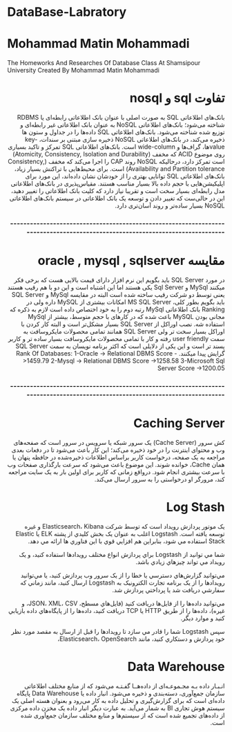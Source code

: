 # DataBase-Labratory
# Mohammad Matin Mohammadi
The Homeworks And Researches Of Database Class At Shamsipour University
Created By Mohammad Matin Mohammadi 

<div dir="rtl"> 
  <h1>تفاوت sql  و nosql</h1>
بانک‌های اطلاعاتی SQL به صورت اصلی با عنوان بانک اطلاعاتی رابطه‌ای یا RDBMS شناخته می‌شود؛ بانک‌های اطلاعاتی NoSQL به عنوان بانک اطلاعاتی غیر رابطه‌ای و توزیع شده شناخته می‌شود.
بانک‌های اطلاعاتی SQL داده‌ها را در جداول و ستون ها ذخیره می‌کند، در بانک‌های اطلاعاتی NoSQL ذخیره سازی مبتنی بر سندات، key-valueها، گراف‌ها و wide-column است.
بانک‌های اطلاعاتی SQL تمرکز و تاکید بسیاری روی موضوع ACID که مخفف (Atomicity, Consistency, Isolation and Durability) است تمرکز دارد، درحالیکه NoSQL روند CAP را اجرا می‌کند که مخفف (Consistency, Availability and Partition tolerance) است. 
برای محیط‌هایی با تراکنش بسیار زیاد، بانک‌های اطلاعاتی SQL توانایی بهتری را از خودشان نشان داده‌اند، این مورد برای اپلیکیشن‌هایی با حجم داده بالا بسیار مناسب هستند.
مقیاس‌پذیری در بانک‌های اطلاعاتی مدل رابطه‌ای بسیار سخت است و تقریبا نیاز دارد که کلیت بانک اطلاعاتی را تغییر دهید، این در حالی‌ست که تغییر دادن و توسعه یک بانک اطلاعاتی در سیستم بانک‌های اطلاعاتی NoSQL بسیار ساده‌تر و روند آسان‌تری دارد.
  <h3>-----------------------------------------------------------------------------------------------------------------------------</h3>
    <h1>مقایسه oracle , mysql , sqlserver</h1>
در مورد SQL Server باید بگویم این نرم افزار دارای قیمت بالایی هست که برخی فکر میکنند MySql و Sql Server یکی هستند اما این اشتباه است و این دو با هم رقیب هستند یعنی توسط دو شرکت رقیب ساخته شده است البته در مقایسه MySql و SQL Server باید بگویم بطور کلی، MS SQL Server امکانات بیشتری از MySQL داره ولی در Ranking بانک اطلاعاتی MySql رتبه دوم را به خود اختصاص داده است لازم به ذکره که مجانی بودن MySQL باعث شده که در کارهای با حجم متوسط، بیشتر از MySql استفاده شه.
نصب اوراكل از SQL Server بسيار مشكل‌تر است و البته كار كردن با اوراکل بسیار سخت تر ولی SQL Server همانند تمامی محصولات مایکروسافت به سمت user friendly رفته و کار با تمامی محصولات مایکروسافت بسیار ساده تر و کاربر پسند تر است و این یکی از دلایلی است که اکثر برنامه نویسان به سمت SQL Server گرایش پیدا میکنند.
Rank Of Databases:
1-Oracle -> Relational DBMS        Score ->1459.79
2-Mysql  -> Relational DBMS        Score ->1258.58
3-Microsoft Sql Server             Score ->1200.05
<h3>-----------------------------------------------------------------------------------------------------------------------------</h3>

<h1>Caching Server</h1>
کش سرور (Cache Server) یک سرور شبکه یا سرویس در سرور است که صفحه‌های وب و محتوای اینترنت را در خود ذخیره می‌کند؛ این کار باعث می‌شود تا در دفعات بعدی مراجعه به یک صفحه، درخواست کاربر براساس اطلاعات ذخیره‌شده در حافظه پنهان یا همان Cache، خوانده شوند. این موضوع باعث می‌شود که سرعت بارگذاری صفحات وب با سرعت بیشتری انجام شود. درواقع زمانی که کاربر برای اولین بار به یک سایت مراجعه کند، مرورگر او درخواستی را به سرور ارسال می‌کند.

<h1>Log Stash</h1>
  يک موتور پردازش رويداد است که توسط شرکت Elasticsearch، Kibana و غيره توسعه يافته است. Logstash اغلب به عنوان يک بخش کليدي از پشته ELK يا Elastic Stack استفاده مي شود، بنابراين هم افزايي قوي با اين فناوري ها ارائه مي دهد.

شما مي توانيد از Logstash براي پردازش انواع مختلف رويدادها استفاده کنيد، و يک رويداد مي تواند چيزهاي زيادي باشد.

مي‌توانيد گزارش‌هاي دسترسي يا خطا را از يک سرور وب پردازش کنيد، يا مي‌توانيد رويدادها را از يک برنامه تجارت الکترونيک به Logstash ارسال کنيد، مانند زماني که سفارشي دريافت شد يا پرداختي پردازش شد.

مي‌توانيد داده‌ها را از فايل‌ها دريافت کنيد (فايل‌هاي مسطح، JSON، XML، CSV، و غيره)، داده‌ها را از طريق HTTP يا TCP دريافت کنيد، داده‌ها را از پايگاه‌هاي داده بازيابي کنيد و موارد ديگر.

سپس Logstash شما را قادر مي سازد تا رويدادها را قبل از ارسال به مقصد مورد نظر خود پردازش و دستکاري کنيد، مانند Elasticsearch، OpenSearch،


<h1>Data Warehouse</h1>
انـبـار داده بـه مجـموعـه‌ای از داده‌هــا گفـتـه می‌شود که از منابع مختلف اطلاعاتی سازمان جمع‌آوری، دسته‌بندی و ذخیره می‌شود.
انبار داده یا Data Warehouse پایگاه داده‌ای است که برای گزارش‌گیری و تحلیل داده به کار می‌رود و بعنوان هسته اصلی یک سیستم هوش تجاری BI به شمار می‌آید. به عبارت دیگر انبار داده یک مخزن داده مرکزی از داده‌های تجمیع شده است که از سیستم‌ها و منابع مختلف سازمان جمع‌آوری شده است.
